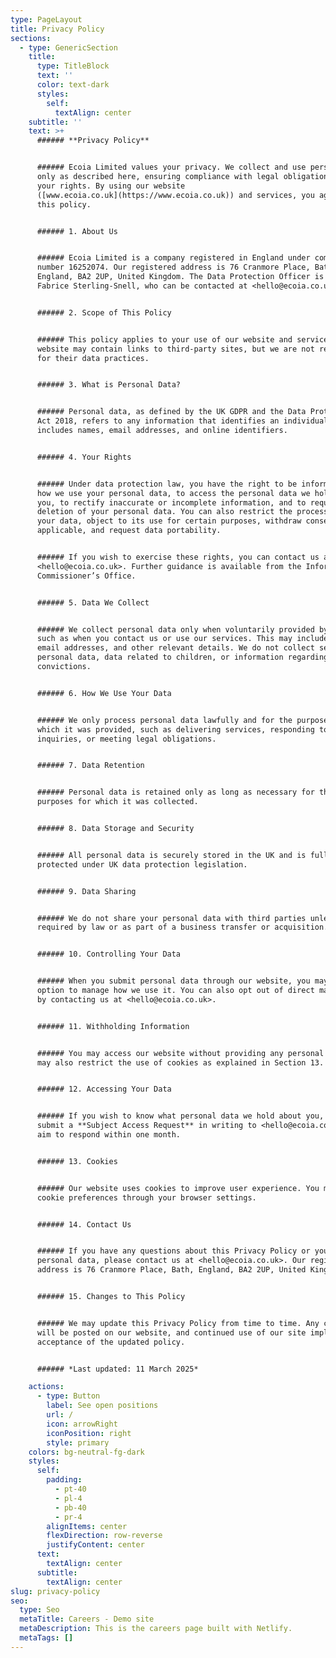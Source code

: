 ```yaml
---
type: PageLayout
title: Privacy Policy
sections:
  - type: GenericSection
    title:
      type: TitleBlock
      text: ''
      color: text-dark
      styles:
        self:
          textAlign: center
    subtitle: ''
    text: >+
      ###### **Privacy Policy**


      ###### Ecoia Limited values your privacy. We collect and use personal data
      only as described here, ensuring compliance with legal obligations and
      your rights. By using our website
      ([www.ecoia.co.uk](https://www.ecoia.co.uk)) and services, you agree to
      this policy.


      ###### 1. About Us


      ###### Ecoia Limited is a company registered in England under company
      number 16252074. Our registered address is 76 Cranmore Place, Bath,
      England, BA2 2UP, United Kingdom. The Data Protection Officer is Louis
      Fabrice Sterling-Snell, who can be contacted at <hello@ecoia.co.uk>.


      ###### 2. Scope of This Policy


      ###### This policy applies to your use of our website and services. Our
      website may contain links to third-party sites, but we are not responsible
      for their data practices.


      ###### 3. What is Personal Data?


      ###### Personal data, as defined by the UK GDPR and the Data Protection
      Act 2018, refers to any information that identifies an individual. This
      includes names, email addresses, and online identifiers.


      ###### 4. Your Rights


      ###### Under data protection law, you have the right to be informed about
      how we use your personal data, to access the personal data we hold about
      you, to rectify inaccurate or incomplete information, and to request the
      deletion of your personal data. You can also restrict the processing of
      your data, object to its use for certain purposes, withdraw consent where
      applicable, and request data portability.


      ###### If you wish to exercise these rights, you can contact us at
      <hello@ecoia.co.uk>. Further guidance is available from the Information
      Commissioner’s Office.


      ###### 5. Data We Collect


      ###### We collect personal data only when voluntarily provided by you,
      such as when you contact us or use our services. This may include names,
      email addresses, and other relevant details. We do not collect sensitive
      personal data, data related to children, or information regarding criminal
      convictions.


      ###### 6. How We Use Your Data


      ###### We only process personal data lawfully and for the purposes for
      which it was provided, such as delivering services, responding to
      inquiries, or meeting legal obligations.


      ###### 7. Data Retention


      ###### Personal data is retained only as long as necessary for the
      purposes for which it was collected.


      ###### 8. Data Storage and Security


      ###### All personal data is securely stored in the UK and is fully
      protected under UK data protection legislation.


      ###### 9. Data Sharing


      ###### We do not share your personal data with third parties unless
      required by law or as part of a business transfer or acquisition.


      ###### 10. Controlling Your Data


      ###### When you submit personal data through our website, you may have the
      option to manage how we use it. You can also opt out of direct marketing
      by contacting us at <hello@ecoia.co.uk>.


      ###### 11. Withholding Information


      ###### You may access our website without providing any personal data. You
      may also restrict the use of cookies as explained in Section 13.


      ###### 12. Accessing Your Data


      ###### If you wish to know what personal data we hold about you, you can
      submit a **Subject Access Request** in writing to <hello@ecoia.co.uk>. We
      aim to respond within one month.


      ###### 13. Cookies


      ###### Our website uses cookies to improve user experience. You may manage
      cookie preferences through your browser settings.


      ###### 14. Contact Us


      ###### If you have any questions about this Privacy Policy or your
      personal data, please contact us at <hello@ecoia.co.uk>. Our registered
      address is 76 Cranmore Place, Bath, England, BA2 2UP, United Kingdom.


      ###### 15. Changes to This Policy


      ###### We may update this Privacy Policy from time to time. Any changes
      will be posted on our website, and continued use of our site implies
      acceptance of the updated policy.


      ###### *Last updated: 11 March 2025*

    actions:
      - type: Button
        label: See open positions
        url: /
        icon: arrowRight
        iconPosition: right
        style: primary
    colors: bg-neutral-fg-dark
    styles:
      self:
        padding:
          - pt-40
          - pl-4
          - pb-40
          - pr-4
        alignItems: center
        flexDirection: row-reverse
        justifyContent: center
      text:
        textAlign: center
      subtitle:
        textAlign: center
slug: privacy-policy
seo:
  type: Seo
  metaTitle: Careers - Demo site
  metaDescription: This is the careers page built with Netlify.
  metaTags: []
---
```

